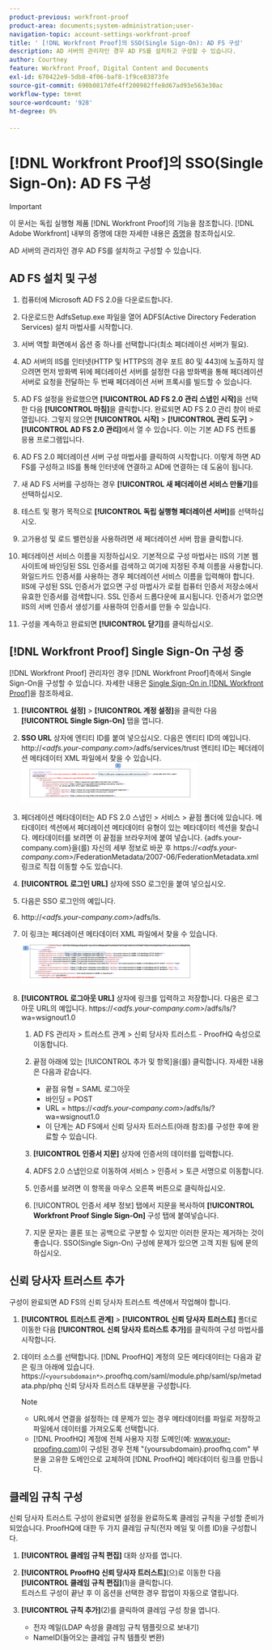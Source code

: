 ```yaml
---
product-previous: workfront-proof
product-area: documents;system-administration;user-
navigation-topic: account-settings-workfront-proof
title: ' [!DNL Workfront Proof]의 SSO(Single Sign-On): AD FS 구성'
description: AD 서버의 관리자인 경우 AD FS를 설치하고 구성할 수 있습니다.
author: Courtney
feature: Workfront Proof, Digital Content and Documents
exl-id: 670422e9-5db8-4f06-baf8-1f9ce83873fe
source-git-commit: 690b0817dfe4ff200982ffe8d67ad93e563e30ac
workflow-type: tm+mt
source-wordcount: '928'
ht-degree: 0%

---
```


# [!DNL Workfront Proof]의 SSO(Single Sign-On): AD FS 구성

>[!IMPORTANT]
>
>이 문서는 독립 실행형 제품 [!DNL Workfront Proof]의 기능을 참조합니다. [!DNL Adobe Workfront] 내부의 증명에 대한 자세한 내용은 [증명](../../../review-and-approve-work/proofing/proofing.md)을 참조하십시오.

AD 서버의 관리자인 경우 AD FS를 설치하고 구성할 수 있습니다.

## AD FS 설치 및 구성

1. 컴퓨터에 Microsoft AD FS 2.0을 다운로드합니다.
1. 다운로드한 AdfsSetup.exe 파일을 열어 ADFS(Active Directory Federation Services) 설치 마법사를 시작합니다.
1. 서버 역할 화면에서 옵션 중 하나를 선택합니다(최소 페더레이션 서버가 필요).
1. AD 서버의 IIS를 인터넷(HTTP 및 HTTPS의 경우 포트 80 및 443)에 노출하지 않으려면 먼저 방화벽 뒤에 페더레이션 서버를 설정한 다음 방화벽을 통해 페더레이션 서버로 요청을 전달하는 두 번째 페더레이션 서버 프록시를 빌드할 수 있습니다.
1. AD FS 설정을 완료했으면 **[!UICONTROL AD FS 2.0 관리 스냅인 시작]**&#x200B;을 선택한 다음 **[!UICONTROL 마침]**&#x200B;을 클릭합니다. 완료되면 AD FS 2.0 관리 창이 바로 열립니다. 그렇지 않으면 **[!UICONTROL 시작]** > **[!UICONTROL 관리 도구]** > **[!UICONTROL AD FS 2.0 관리]**&#x200B;에서 열 수 있습니다. 이는 기본 AD FS 컨트롤 응용 프로그램입니다.

1. AD FS 2.0 페더레이션 서버 구성 마법사를 클릭하여 시작합니다.
이렇게 하면 AD FS를 구성하고 IIS를 통해 인터넷에 연결하고 AD에 연결하는 데 도움이 됩니다.
1. 새 AD FS 서버를 구성하는 경우 **[!UICONTROL 새 페더레이션 서비스 만들기]**&#x200B;를 선택하십시오.
1. 테스트 및 평가 목적으로 **[!UICONTROL 독립 실행형 페더레이션 서버]**&#x200B;를 선택하십시오.

1. 고가용성 및 로드 밸런싱을 사용하려면 새 페더레이션 서버 팜을 클릭합니다.
1. 페더레이션 서비스 이름을 지정하십시오.
기본적으로 구성 마법사는 IIS의 기본 웹 사이트에 바인딩된 SSL 인증서를 검색하고 여기에 지정된 주체 이름을 사용합니다. 와일드카드 인증서를 사용하는 경우 페더레이션 서비스 이름을 입력해야 합니다.
IIS에 구성된 SSL 인증서가 없으면 구성 마법사가 로컬 컴퓨터 인증서 저장소에서 유효한 인증서를 검색합니다. SSL 인증서 드롭다운에 표시됩니다. 인증서가 없으면 IIS의 서버 인증서 생성기를 사용하여 인증서를 만들 수 있습니다.

1. 구성을 계속하고 완료되면 **[!UICONTROL 닫기]**&#x200B;를 클릭하십시오.

## [!DNL Workfront Proof] Single Sign-On 구성 중

[!DNL Workfront Proof] 관리자인 경우 [!DNL Workfront Proof]측에서 Single Sign-On을 구성할 수 있습니다. 자세한 내용은 [Single Sign-On in [!DNL Workfront Proof]](../../../workfront-proof/wp-acct-admin/managing-security/single-sign-on-overview.md)을 참조하세요.

1. **[!UICONTROL 설정]** > **[!UICONTROL 계정 설정]**&#x200B;을 클릭한 다음 **[!UICONTROL Single Sign-On]** 탭을 엽니다.

1. **SSO URL** 상자에 엔티티 ID를 붙여 넣으십시오.
다음은 엔티티 ID의 예입니다.
http://*&lt;adfs.your-company.com>*/adfs/services/trust
엔티티 ID는 페더레이션 메타데이터 XML 파일에서 찾을 수 있습니다.
   ![ProofHQ_configuration_02.png](assets/proofhq-configuration-02-350x80.png)

1. 페더레이션 메타데이터는 AD FS 2.0 스냅인 > 서비스 > 끝점 폴더에 있습니다. 메타데이터 섹션에서 페더레이션 메타데이터 유형이 있는 메타데이터 섹션을 찾습니다. 메타데이터를 보려면 이 끝점을 브라우저에 붙여 넣습니다. {adfs.your-company.com}을(를) 자신의 세부 정보로 바꾼 후 https://*&lt;adfs.your-company.com>*/FederationMetadata/2007-06/FederationMetadata.xml 링크로 직접 이동할 수도 있습니다.
1. **[!UICONTROL 로그인 URL]** 상자에 SSO 로그인을 붙여 넣으십시오.
1. 다음은 SSO 로그인의 예입니다.
1. http://*&lt;adfs.your-company.com>*/adfs/ls.
1. 이 링크는 페더레이션 메타데이터 XML 파일에서 찾을 수 있습니다.
   ![ProofHQ_configuration_03.png](assets/proofhq-configuration-03-350x90.png)

1. **[!UICONTROL 로그아웃 URL]** 상자에 링크를 입력하고 저장합니다.
다음은 로그아웃 URL의 예입니다.
https://*&lt;adfs.your-company.com>*/adfs/ls/?wa=wsignout1.0

   1. AD FS 관리자 > 트러스트 관계 > 신뢰 당사자 트러스트 - ProofHQ 속성으로 이동합니다.
   1. 끝점 아래에 있는 [!UICONTROL 추가 및 항목]을(를) 클릭합니다. 자세한 내용은 다음과 같습니다.

      * 끝점 유형 = SAML 로그아웃
      * 바인딩 = POST
      * URL = https://*&lt;adfs.your-company.com*>/adfs/ls/?wa=wsignout1.0
      * 이 단계는 AD FS에서 신뢰 당사자 트러스트(아래 참조)를 구성한 후에 완료할 수 있습니다.
   1. **[!UICONTROL 인증서 지문]** 상자에 인증서의 데이터를 입력합니다.
   1. ADFS 2.0 스냅인으로 이동하여 서비스 > 인증서 > 토큰 서명으로 이동합니다.
   1. 인증서를 보려면 이 항목을 마우스 오른쪽 버튼으로 클릭하십시오.
   1. [!UICONTROL 인증서 세부 정보] 탭에서 지문을 복사하여 **[!UICONTROL Workfront Proof Single Sign-On]** 구성 탭에 붙여넣습니다.

   1. 지문 문자는 콜론 또는 공백으로 구분할 수 있지만 이러한 문자는 제거하는 것이 좋습니다. SSO(Single Sign-On) 구성에 문제가 있으면 고객 지원 팀에 문의하십시오.


## 신뢰 당사자 트러스트 추가

구성이 완료되면 AD FS의 신뢰 당사자 트러스트 섹션에서 작업해야 합니다.

1. **[!UICONTROL 트러스트 관계]** > **[!UICONTROL 신뢰 당사자 트러스트]** 폴더로 이동한 다음 **[!UICONTROL 신뢰 당사자 트러스트 추가]**&#x200B;를 클릭하여 구성 마법사를 시작합니다.

1. 데이터 소스를 선택합니다.
[!DNL ProofHQ] 계정의 모든 메타데이터는 다음과 같은 링크 아래에 있습니다.
https://`<yoursubdomain*>`.proofhq.com/saml/module.php/saml/sp/metadata.php/phq
신뢰 당사자 트러스트 대부분을 구성합니다.

   >[!NOTE]
   >
   >* URL에서 연결을 설정하는 데 문제가 있는 경우 메타데이터를 파일로 저장하고 파일에서 데이터를 가져오도록 선택합니다.
   >* [!DNL ProofHQ] 계정에 전체 사용자 지정 도메인(예: www.your-proofing.com)이 구성된 경우 전체 &quot;{yoursubdomain}.proofhq.com&quot; 부분을 고유한 도메인으로 교체하여 [!DNL ProofHQ] 메타데이터 링크를 만듭니다.


## 클레임 규칙 구성

신뢰 당사자 트러스트 구성이 완료되면 설정을 완료하도록 클레임 규칙을 구성할 준비가 되었습니다. ProofHQ에 대한 두 가지 클레임 규칙(전자 메일 및 이름 ID)을 구성합니다.

1. **[!UICONTROL 클레임 규칙 편집]** 대화 상자를 엽니다.
1. **[!UICONTROL ProofHQ 신뢰 당사자 트러스트]**(으)로 이동한 다음 **[!UICONTROL 클레임 규칙 편집]**(1)을 클릭합니다.\
   트러스트 구성이 끝난 후 이 옵션을 선택한 경우 팝업이 자동으로 열립니다.

1. **[!UICONTROL 규칙 추가]**(2)를 클릭하여 클레임 구성 창을 엽니다.

   * 전자 메일(LDAP 속성을 클레임 규칙 템플릿으로 보내기)
   * NameID(들어오는 클레임 규칙 템플릿 변환)
